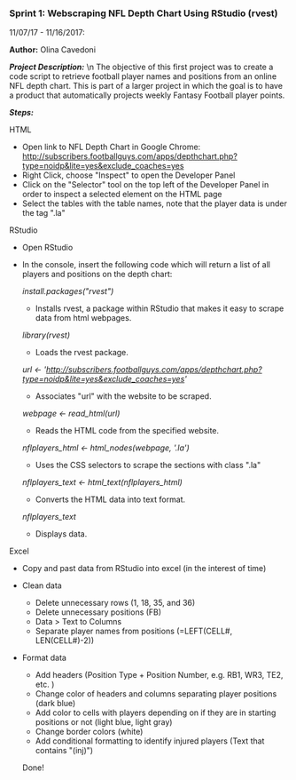 ### Sprint 1: Webscraping NFL Depth Chart Using RStudio (rvest)

11/07/17 - 11/16/2017:

**Author:** Olina Cavedoni

__*Project Description:*__
\n The objective of this first project was to create a code script to retrieve football player names and positions from an online NFL depth chart. This is part of a larger project in which the goal is to have a product that automatically projects weekly Fantasy Football player points.

__*Steps:*__

HTML
- Open link to NFL Depth Chart in Google Chrome: http://subscribers.footballguys.com/apps/depthchart.php?type=noidp&lite=yes&exclude_coaches=yes
- Right Click, choose "Inspect" to open the Developer Panel
- Click on the "Selector" tool on the top left of the Developer Panel in order to inspect a selected element on the HTML page
- Select the tables with the table names, note that the player data is under the tag ".la"

RStudio
- Open RStudio
- In the console, insert the following code which will return a list of all players and positions on the depth chart:

    *install.packages("rvest")*
    - Installs rvest, a package within RStudio that makes it easy to scrape data from html webpages.

    *library(rvest)*
    - Loads the rvest package.

    *url <- 'http://subscribers.footballguys.com/apps/depthchart.php?type=noidp&lite=yes&exclude_coaches=yes'*
    - Associates "url" with the website to be scraped.

    *webpage <- read_html(url)*
    - Reads the HTML code from the specified website.

    *nflplayers_html <- html_nodes(webpage, '.la')*
    - Uses the CSS selectors to scrape the sections with class ".la"

    *nflplayers_text <- html_text(nflplayers_html)*  
    - Converts the HTML data into text format.

    *nflplayers_text*
    - Displays data.

Excel
- Copy and past data from RStudio into excel (in the interest of time)
- Clean data
    - Delete unnecessary rows (1, 18, 35, and 36)
    - Delete unnecessary positions (FB)
    - Data > Text to Columns
    - Separate player names from positions (=LEFT(CELL#, LEN(CELL#)-2))
- Format data
    - Add headers (Position Type + Position Number, e.g. RB1, WR3, TE2, etc. )
    - Change color of headers and columns separating player positions (dark blue)
    - Add color to cells with players depending on if they are in starting positions or not (light blue, light gray)
    - Change border colors (white)
    - Add conditional formatting to identify injured players (Text that contains "(inj)")

    Done!
